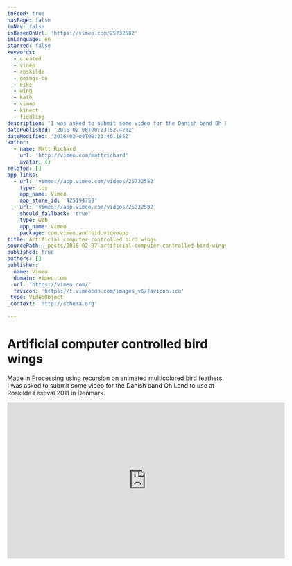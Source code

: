 ```yaml
---
inFeed: true
hasPage: false
inNav: false
isBasedOnUrl: 'https://vimeo.com/25732582'
inLanguage: en
starred: false
keywords:
  - created
  - video
  - roskilde
  - goings-on
  - eske
  - wing
  - kath
  - vimeo
  - kinect
  - fiddling
description: 'I was asked to submit some video for the Danish band Oh Land to use at Roskilde Festival 2011 in Denmark. I had created a set of wings to be used with a kinect based project, but they were never implemented.'
datePublished: '2016-02-08T00:23:52.478Z'
dateModified: '2016-02-08T00:23:46.185Z'
author:
  - name: Matt Richard
    url: 'http://vimeo.com/mattrichard'
    avatar: {}
related: []
app_links:
  - url: 'vimeo://app.vimeo.com/videos/25732582'
    type: ios
    app_name: Vimeo
    app_store_id: '425194759'
  - url: 'vimeo://app.vimeo.com/videos/25732582'
    should_fallback: 'true'
    type: web
    app_name: Vimeo
    package: com.vimeo.android.videoapp
title: Artificial computer controlled bird wings
sourcePath: _posts/2016-02-07-artificial-computer-controlled-bird-wings.md
published: true
authors: []
publisher:
  name: Vimeo
  domain: vimeo.com
  url: 'https://vimeo.com/'
  favicon: 'https://f.vimeocdn.com/images_v6/favicon.ico'
_type: VideoObject
_context: 'http://schema.org'

---
```

# Artificial computer controlled bird wings

Made in Processing using recursion on animated multicolored bird feathers. I was asked to submit some video for the Danish band Oh Land to use at Roskilde Festival 2011 in Denmark.

<iframe src="https://cdn.embedly.com/widgets/media.html?src=https%3A%2F%2Fplayer.vimeo.com%2Fvideo%2F25732582&amp;url=https%3A%2F%2Fvimeo.com%2F25732582&amp;image=http%3A%2F%2Fi.vimeocdn.com%2Fvideo%2F169645945_640.jpg&amp;key=b7d04c9b404c499eba89ee7072e1c4f7&amp;type=text%2Fhtml&amp;schema=vimeo" width="640" height="360" scrolling="no" frameborder="0" allowfullscreen="allowfullscreen" style=""></iframe>